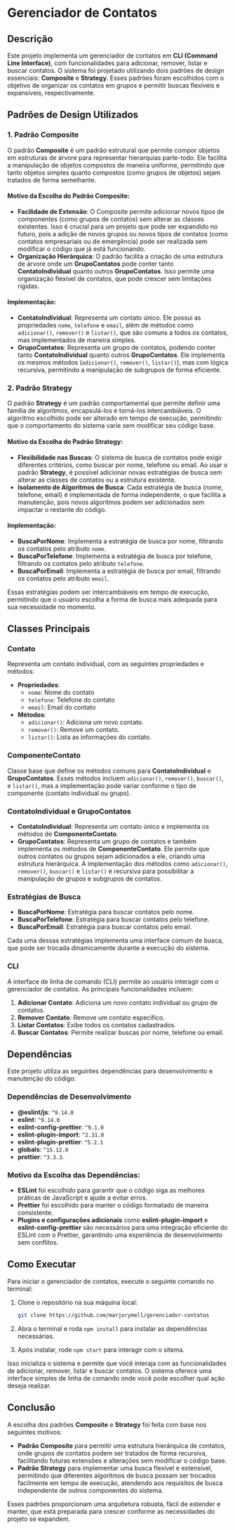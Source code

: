 # Gerenciador de Contatos

## Descrição

Este projeto implementa um gerenciador de contatos em **CLI (Command Line Interface)**, com funcionalidades para adicionar, remover, listar e buscar contatos. O sistema foi projetado utilizando dois padrões de design essenciais: **Composite** e **Strategy**. Esses padrões foram escolhidos com o objetivo de organizar os contatos em grupos e permitir buscas flexíveis e expansíveis, respectivamente.

## Padrões de Design Utilizados

### **1. Padrão Composite**

O padrão **Composite** é um padrão estrutural que permite compor objetos em estruturas de árvore para representar hierarquias parte-todo. Ele facilita a manipulação de objetos compostos de maneira uniforme, permitindo que tanto objetos simples quanto compostos (como grupos de objetos) sejam tratados de forma semelhante.

#### **Motivo da Escolha do Padrão Composite:**

- **Facilidade de Extensão**: O Composite permite adicionar novos tipos de componentes (como grupos de contatos) sem alterar as classes existentes. Isso é crucial para um projeto que pode ser expandido no futuro, pois a adição de novos grupos ou novos tipos de contatos (como contatos empresariais ou de emergência) pode ser realizada sem modificar o código que já está funcionando.
- **Organização Hierárquica**: O padrão facilita a criação de uma estrutura de árvore onde um **GrupoContatos** pode conter tanto **ContatoIndividual** quanto outros **GrupoContatos**. Isso permite uma organização flexível de contatos, que pode crescer sem limitações rígidas.

#### **Implementação:**

- **ContatoIndividual**: Representa um contato único. Ele possui as propriedades `nome`, `telefone` e `email`, além de métodos como `adicionar()`, `remover()` e `listar()`, que são comuns a todos os contatos, mas implementados de maneira simples.
- **GrupoContatos**: Representa um grupo de contatos, podendo conter tanto **ContatoIndividual** quanto outros **GrupoContatos**. Ele implementa os mesmos métodos (`adicionar()`, `remover()`, `listar()`), mas com lógica recursiva, permitindo a manipulação de subgrupos de forma eficiente.

### **2. Padrão Strategy**

O padrão **Strategy** é um padrão comportamental que permite definir uma família de algoritmos, encapsulá-los e torná-los intercambiáveis. O algoritmo escolhido pode ser alterado em tempo de execução, permitindo que o comportamento do sistema varie sem modificar seu código base.

#### **Motivo da Escolha do Padrão Strategy:**

- **Flexibilidade nas Buscas**: O sistema de busca de contatos pode exigir diferentes critérios, como buscar por nome, telefone ou email. Ao usar o padrão **Strategy**, é possível adicionar novas estratégias de busca sem alterar as classes de contatos ou a estrutura existente.
- **Isolamento de Algoritmos de Busca**: Cada estratégia de busca (nome, telefone, email) é implementada de forma independente, o que facilita a manutenção, pois novos algoritmos podem ser adicionados sem impactar o restante do código.

#### **Implementação:**

- **BuscaPorNome**: Implementa a estratégia de busca por nome, filtrando os contatos pelo atributo `nome`.
- **BuscaPorTelefone**: Implementa a estratégia de busca por telefone, filtrando os contatos pelo atributo `telefone`.
- **BuscaPorEmail**: Implementa a estratégia de busca por email, filtrando os contatos pelo atributo `email`.

Essas estratégias podem ser intercambiáveis em tempo de execução, permitindo que o usuário escolha a forma de busca mais adequada para sua necessidade no momento.

## Classes Principais

### **Contato**

Representa um contato individual, com as seguintes propriedades e métodos:

- **Propriedades**:
  - `nome`: Nome do contato
  - `telefone`: Telefone do contato
  - `email`: Email do contato
- **Métodos**:
  - `adicionar()`: Adiciona um novo contato.
  - `remover()`: Remove um contato.
  - `listar()`: Lista as informações do contato.

### **ComponenteContato**

Classe base que define os métodos comuns para **ContatoIndividual** e **GrupoContatos**. Esses métodos incluem `adicionar()`, `remover()`, `buscar()`, e `listar()`, mas a implementação pode variar conforme o tipo de componente (contato individual ou grupo).

### **ContatoIndividual e GrupoContatos**

- **ContatoIndividual**: Representa um contato único e implementa os métodos de **ComponenteContato**.
- **GrupoContatos**: Representa um grupo de contatos e também implementa os métodos de **ComponenteContato**. Ele permite que outros contatos ou grupos sejam adicionados a ele, criando uma estrutura hierárquica. A implementação dos métodos como `adicionar()`, `remover()`, `buscar()` e `listar()` é recursiva para possibilitar a manipulação de grupos e subgrupos de contatos.

### **Estratégias de Busca**

- **BuscaPorNome**: Estratégia para buscar contatos pelo nome.
- **BuscaPorTelefone**: Estratégia para buscar contatos pelo telefone.
- **BuscaPorEmail**: Estratégia para buscar contatos pelo email.

Cada uma dessas estratégias implementa uma interface comum de busca, que pode ser trocada dinamicamente durante a execução do sistema.

### **CLI**

A interface de linha de comando (CLI) permite ao usuário interagir com o gerenciador de contatos. As principais funcionalidades incluem:

1. **Adicionar Contato**: Adiciona um novo contato individual ou grupo de contatos.
2. **Remover Contato**: Remove um contato específico.
3. **Listar Contatos**: Exibe todos os contatos cadastrados.
4. **Buscar Contatos**: Permite realizar buscas por nome, telefone ou email.

## Dependências

Este projeto utiliza as seguintes dependências para desenvolvimento e manutenção do código:

### **Dependências de Desenvolvimento**

- **@eslint/js**: `^9.14.0`
- **eslint**: `^9.14.0`
- **eslint-config-prettier**: `^9.1.0`
- **eslint-plugin-import**: `^2.31.0`
- **eslint-plugin-prettier**: `^5.2.1`
- **globals**: `^15.12.0`
- **prettier**: `^3.3.3`.

### **Motivo da Escolha das Dependências:**

- **ESLint** foi escolhido para garantir que o código siga as melhores práticas de JavaScript e ajude a evitar erros.
- **Prettier** foi escolhido para manter o código formatado de maneira consistente.
- **Plugins e configurações adicionais** como **eslint-plugin-import** e **eslint-config-prettier** são necessários para uma integração eficiente do ESLint com o Prettier, garantindo uma experiência de desenvolvimento sem conflitos.

## Como Executar

Para iniciar o gerenciador de contatos, execute o seguinte comando no terminal:

1. Clone o repositório na sua máquina local:

   ```bash
   git clone https://github.com/marjorymell/gerenciador-contatos
   ```

2. Abra o terminal e roda `npm install` para instalar as dependências necessárias.
3. Após instalar, rode `npm start` para interagir com o sitema.

Isso inicializa o sistema e permite que você interaja com as funcionalidades de adicionar, remover, listar e buscar contatos. O sistema oferece uma interface simples de linha de comando onde você pode escolher qual ação deseja realizar.

## Conclusão

A escolha dos padrões **Composite** e **Strategy** foi feita com base nos seguintes motivos:

- **Padrão Composite** para permitir uma estrutura hierárquica de contatos, onde grupos de contatos podem ser tratados de forma recursiva, facilitando futuras extensões e alterações sem modificar o código base.
- **Padrão Strategy** para implementar uma busca flexível e extensível, permitindo que diferentes algoritmos de busca possam ser trocados facilmente em tempo de execução, atendendo aos requisitos de busca independente de outros componentes do sistema.

Esses padrões proporcionam uma arquitetura robusta, fácil de estender e manter, que está preparada para crescer conforme as necessidades do projeto se expandem.
